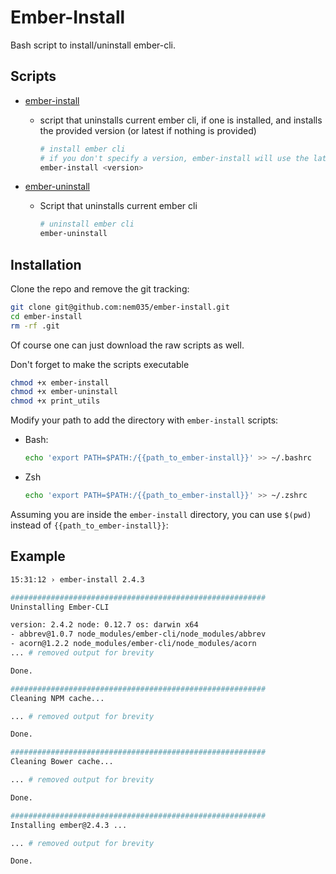 # Ember-Install

Bash script to install/uninstall ember-cli.

## Scripts
- [ember-install](https://github.com/nem035/ember-install/blob/master/ember-install)
  - script that uninstalls current ember cli, if one is installed, and installs the provided version (or latest if nothing is provided)
     
     ```bash
     # install ember cli
     # if you don't specify a version, ember-install will use the latest
     ember-install <version>
    ```
- [ember-uninstall](https://github.com/nem035/ember-install/blob/master/ember-uninstall)
  - Script that uninstalls current ember cli
  
    ```bash
    # uninstall ember cli
    ember-uninstall
    ```

## Installation

Clone the repo and remove the git tracking:

```bash
git clone git@github.com:nem035/ember-install.git
cd ember-install
rm -rf .git
```

Of course one can just download the raw scripts as well.

Don't forget to make the scripts executable

```bash
chmod +x ember-install
chmod +x ember-uninstall
chmod +x print_utils
```

Modify your path to add the directory with `ember-install` scripts:

- Bash:

  ```bash
  echo 'export PATH=$PATH:/{{path_to_ember-install}}' >> ~/.bashrc
  ```

- Zsh

  ```bash
  echo 'export PATH=$PATH:/{{path_to_ember-install}}' >> ~/.zshrc
  ```
  
Assuming you are inside the `ember-install` directory, you can use `$(pwd)` instead of `{{path_to_ember-install}}`:

## Example
```bash
15:31:12 › ember-install 2.4.3

#########################################################
Uninstalling Ember-CLI

version: 2.4.2 node: 0.12.7 os: darwin x64
- abbrev@1.0.7 node_modules/ember-cli/node_modules/abbrev
- acorn@1.2.2 node_modules/ember-cli/node_modules/acorn
... # removed output for brevity

Done.

#########################################################
Cleaning NPM cache...

... # removed output for brevity

Done.

#########################################################
Cleaning Bower cache...

... # removed output for brevity

Done.

#########################################################
Installing ember@2.4.3 ...

... # removed output for brevity

Done.
```
